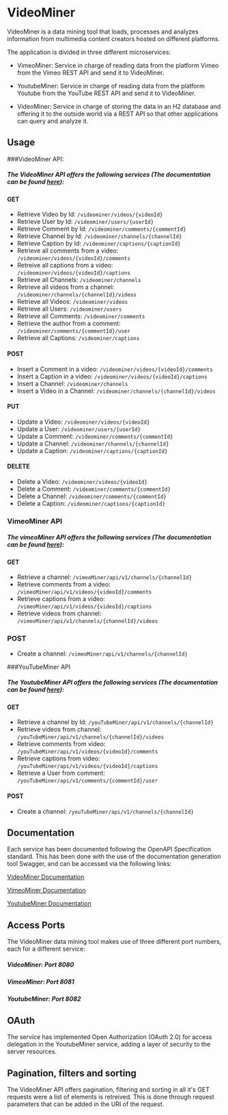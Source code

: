 # VideoMiner

VideoMiner is a data mining tool that loads, processes and analyzes information from multimedia content creators hosted on different platforms.

The application is divided in three different microservices:

- VimeoMiner: Service in charge of reading data from the platform Vimeo  from the Vimeo REST API and send it to VideoMiner. 

- YoutubeMiner: Service in charge of reading data from the platform Youtube  from the YouTube REST API and send it to VideoMiner.

- VideoMiner: Service in charge of storing the data in an H2 database and offering it to the outside world via a REST API so that other applications can query and analyze it.

## Usage

###VideoMiner API:
##### The VideoMiner API offers the following services (The documentation can be found [here](http://localhost:8080/swagger-ui/index.html#/channels/findAll_1)):
#### GET
- Retrieve Video by Id: 
```/videominer/videos/{videoId}```
- Retrieve User by Id: 
```/videominer/users/{userId}```
- Retrieve Comment by Id: 
```/videominer/comments/{commentId}```
- Retrieve Channel by Id: 
```/videominer/channels/{channelId}```
- Retrieve Caption by Id: 
```/videominer/captions/{captionId}```
- Retrieve all comments from a video: 
```/videominer/videos/{videoId}/comments```
- Retreive all captions from a video: 
```/videominer/videos/{videoId}/captions```
- Retrieve all Channels: ``` /videominer/channels ```
- Retrieve all videos from a channel: ``` /videominer/channels/{channelId}/videos ```
- Retrieve all Videos: ``` /videominer/videos  ```
- Retrieve all Users: ``` /videominer/users ```
- Retrieve all Comments: ``` /videominer/comments ```
- Retrieve the author from a comment: ``` /videominer/comments/{commentId}/user ```
- Retrieve all Captions: ``` /videominer/captions ```

#### POST
- Insert a Comment in a video: ``` /videominer/videos/{videoId}/comments ```
- Insert a Caption in a video: ``` /videominer/videos/{videoId}/captions ```
- Insert a Channel: ``` /videominer/channels ```
- Insert a Video in a Channel: ``` /videominer/channels/{channelId}/videos ``` 

#### PUT
- Update a Video: ``` /videominer/videos/{videoId} ```
- Update a User: ``` /videominer/users/{userId} ```
- Update a Comment: ``` /videominer/comments/{commentId} ```
- Update a Channel: ``` /videominer/channels/{channelId} ```
- Update a Caption: ``` /videominer/captions/{captionId} ```

#### DELETE
- Delete a Video: ``` /videominer/videos/{videoId} ```
- Delete a Comment: ``` /videominer/comments/{commentId} ```
- Delete a Channel: ``` /videominer/comments/{commentId} ```
- Delete a Caption: ``` /videominer/captions/{captionId} ```


### VimeoMiner API 
##### The vimeoMiner API offers the following services (The documentation can be found [here](http://localhost:8081/swagger-ui/index.html#/channels/findAll_1)):

#### GET
- Retrieve a channel: 
```/vimeoMiner/api/v1/channels/{channelId}```
- Retrieve comments from a video: 
```/vimeoMiner/api/v1/videos/{videoId}/comments```
- Retrieve captions from a video: 
```/vimeoMiner/api/v1/videos/{videoId}/captions```
- Retrieve videos from channel: 
```/vimeoMiner/api/v1/channels/{channelId}/videos```
### POST
- Create a channel: 
```/vimeoMiner/api/v1/channels/{channelId}```

###YouTubeMiner API
##### The YoutubeMiner API offers the following services (The documentation can be found [here](http://localhost:8082/swagger-ui/index.html#/)):

#### GET
- Retrieve a channel by Id:  ```/youTubeMiner/api/v1/channels/{channelId}```
- Retrieve videos from channel: ```/youTubeMiner/api/v1/channels/{channelId}/videos```
- Retrieve comments from video: ```/youTubeMiner/api/v1/videos/{videoId}/comments```
- Retrieve captions from video: ```/youTubeMiner/api/v1/videos/{videoId}/captions```
- Retrieve a User from comment: ```/youTubeMiner/api/v1/comments/{commentId}/user```

#### POST
- Create a channel: ```/youTubeMiner/api/v1/channels/{channelId}```

## Documentation

Each service has been documented following the OpenAPI Specification standard. This has been done with the use of the documentation generation tool Swagger, and can be accessed via the following links:

[VideoMiner Documentation](http://localhost:8080/swagger-ui/index.html#/channels/findAll_1)

[VimeoMiner Documentation](http://localhost:8081/swagger-ui/index.html#/channels/findAll_1)

[YoutubeMiner Documentation](http://localhost:8082/swagger-ui/index.html#/channels/findAll_1)

## Access Ports

The VideoMiner data mining tool makes use of three different port numbers, each for a different service:

##### VideoMiner: Port 8080

##### VimeoMiner: Port 8081

##### YoutubeMiner: Port 8082

## OAuth
The service has implemented Open Authorization (OAuth 2.0) for access delegation in the YoutubeMiner service, adding a layer of security to the server resources.

## Pagination, filters and sorting
The VideoMiner API offers pagination, filtering and sorting in all it's GET requests were a list of elements is retreived.
This is done through request parameters that can be added in the URI of the request.
